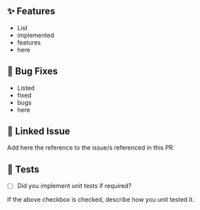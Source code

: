 ## ✨ Features

- List
- implemented
- features
- here

## 🐛 Bug Fixes

- Listed
- fixed
- bugs
- here

## 🔗 Linked Issue

Add here the reference to the issue/s referenced in this PR

## 🧪 Tests

- [ ] Did you implement unit tests if required?

If the above checkbox is checked, describe how you unit tested it.